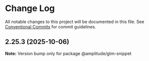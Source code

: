 # Change Log

All notable changes to this project will be documented in this file.
See [Conventional Commits](https://conventionalcommits.org) for commit guidelines.

## 2.25.3 (2025-10-06)

**Note:** Version bump only for package @amplitude/gtm-snippet
